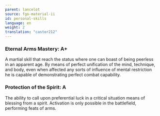 ```yaml
---
parent: lancelot
source: fgo-material-ii
id: personal-skills
language: en
weight: 2
translation: "castor212"
---
```


### Eternal Arms Mastery: A+

A martial skill that reach the status where one can boast of being peerless in an apparent age.
By means of perfect unification of the mind, technique, and body, even when affected any sorts of influence of mental restriction he is capable of demonstrating perfect combat capability.

### Protection of the Spirit: A

The ability to call upon preferential luck in a critical situation means of blessing from a spirit. Activation is only possible in the battlefield, performing feats of arms.
